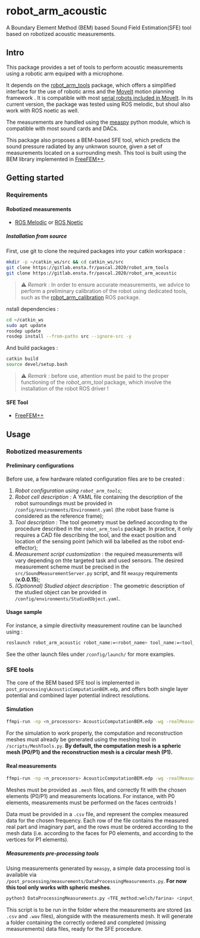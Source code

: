# robot_arm_acoustic

A Boundary Element Method (BEM) based Sound Field Estimation(SFE) tool based on robotized acoustic measurements.

## Intro

This package provides a set of tools to perform acoustic measurements using a robotic arm equiped with a microphone. 

It depends on the [robot_arm_tools](https://gitlab.ensta.fr/pascal.2020/robot_arm_tools) package, which offers a simplified interface for the use of robotic arms and the [MoveIt](https://moveit.ros.org) motion planning framework . It is compatible with most [serial robots included in MoveIt](https://moveit.ros.org/robots/). In its current version, the package was tested using ROS melodic, but shoul also work with ROS noetic as well.

The measurements are handled using the [measpy](https://github.com/odoare/measpy) python module, which is compatible with most sound cards and DACs.

This package also proposes a BEM-based SFE tool, which predicts the sound pressure radiated by any unknwon source, given a set of measurements located on a surrounding mesh. This tool is built using the BEM library implemented in [FreeFEM++](https://doc.freefem.org/documentation/BEM.html).

## Getting started

### Requirements 

#### Robotized measurements

* [ROS Melodic](http://wiki.ros.org/melodic/Installation/Ubuntu) or [ROS Noetic](http://wiki.ros.org/noetic/Installation/Ubuntu)

##### Installation from source

First, use git to clone the required packages into your catkin workspace : 

```bash
mkdir -p ~/catkin_ws/src && cd catkin_ws/src
git clone https://gitlab.ensta.fr/pascal.2020/robot_arm_tools
git clone https://gitlab.ensta.fr/pascal.2020/robot_arm_acoustic
```

> :warning: _Remark_ : In order to ensure accurate measurements, we advice to perform a preliminary calibration of the robot using dedicated tools, such as the [robot_arm_calibration](https://gitlab.ensta.fr/pascal.2020/robot_arm_calibration) ROS package.

nstall dependencies : 

```bash
cd ~/catkin_ws
sudo apt update
rosdep update
rosdep install --from-paths src --ignore-src -y
```

And build packages :

```bash
catkin build
source devel/setup.bash
```

> :warning: _Remark_ : before use, attention must be paid to the proper functioning of the _robot\_arm\_tool_ package, which involve the installation of the robot ROS driver !

#### SFE Tool

* [FreeFEM++](https://doc.freefem.org/introduction/installation.html)

## Usage

### Robotized measurements

#### Preliminary configurations

Before use, a few hardware related configuration files are to be created : 
1. *Robot configuration using `robot_arm_tools`*;
2. *Robot cell description* : A YAML file containing the description of the robot surroundings must be provided in `/config/environments/Environment.yaml` (the robot base frame is considered as the reference frame);
3. *Tool description* : The tool geometry must be defined according to the procedure described in the `robot_arm_tools` package. In practice, it only requires a CAD file describing the tool, and the exact position and location of the sensing point (which will ba labelled as the robot end-effector);
4. *Measurement script customization* : the required measurements will vary depending on thte targeted task and used sensors. The desired measurement scheme must be precised in the `src/SoundMeasurementServer.py` script, and fit `measpy` requirements (**v.0.0.15**);
5. *(Optionnal) Studied object description* : The geometric description of the studied object can be provided in `/config/environments/StudiedObject.yaml`.

#### Usage sample

For instance, a simple directivity measurement routine can be launched using : 

```bash
roslaunch robot_arm_acoustic robot_name:=<robot_name> tool_name:=<tool_name> simulation:=<true/false> trajectory_radius:=<radius> trajectory_steps_number:=<steps> trajectory_axis:=<[x,y,z]> trajectory_center_pose:=<[x,y,z,rx,ry,rz]>
```

See the other launch files under `/config/launch/` for more examples.

### SFE tools

The core of the BEM based SFE tool is implemented in `post_processing\AcousticComputationBEM.edp`, and offers both single layer potential and combined layer potential indirect resolutions.

#### Simulation 

```bash
ffmpi-run -np <n_processors> AcousticComputationBEM.edp -wg -realMeasurements 0 -frequency <f> -size <D> -resolution <h> -dipoleDistance <a> -sigmaPosition <\sigma_P(m)> -sigmaMeasure <sigma_M(%)> + -fileID  <id> -verificationSize <D> -verificationResolution <h> -studiedFunction <function> -DelementType=<P0/P1> -Dgradient=<0/1> -ns
```

For the simulation to work properly, the computation and reconstruction meshes must already be generated using the meshing tool in `/scripts/MeshTools.py`. **By default, the computation mesh is a spheric mesh (P0/P1) and the reconstruction mesh is a circular mesh (P1).**

#### Real measurements

```bash
ffmpi-run -np <n_processors> AcousticComputationBEM.edp -wg -realMeasurements 1 -frequency <f> -measurementsMeshPath <path> -measurementsDataPath <data> -verificationMeshPath <path> -verificationDataPath <path> -verificationGradientDataFolder <path> -DelementType=<P0/P1> -Dgradient=<0/1> -ns"

```

Meshes must be provided as `.mesh` files, and correctly fit with the chosen elements (P0/P1) and measurements locations. For instance, with P0 elements, measurements must be performed on the faces centroids !

Data must be provided in a `.csv` file, and represent the complex measured data for the chosen frequency. Each row of the file contains the measured real part and imaginary part, and the rows must be ordered according to the mesh data (i.e. according to the faces for P0 elements, and according to the vertices for P1 elements).

##### Measurements pre-processing tools

Using measurements generated by `measpy`, a simple data processing tool is available via `/post_processing/measurements/DataProcessingMeasurements.py`. **For now this tool only works with spheric meshes**.

```bash
python3 DataProcessingMeasurements.py <TFE_method:welch/farina> <input_type:sweep/noise> <input_ID> <output_id> <frequencies (coma separated values)> <point_cloud_path (optionnal)> <mesh_path> <element_type:P0/P1>
```

This script is to be run in the folder where the measurements are stored (as `.csv` and `.wav` files), alongside with the measurements mesh. It will generate a folder containing the correctly ordered and completed (missing measurements) data files, ready for the SFE procedure.
